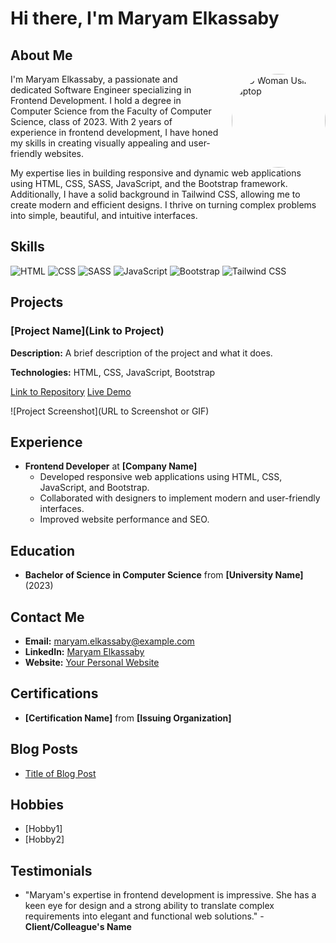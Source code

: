 # Hi there, I'm Maryam Elkassaby

## About Me
<img src="https://img.freepik.com/free-photo/view-3d-woman-using-laptop_23-2150710060.jpg?t=st=1718986712~exp=1718990312~hmac=7aae53654f680b0edeeb9870afe66ea18f8473957d02796995f77ed15228fbc7&w=826" alt="3D Woman Using Laptop" align="right" style="border-radius: 50%; width: 150px; height: 150px; margin-left: 20px;">

I'm Maryam Elkassaby, a passionate and dedicated Software Engineer specializing in Frontend Development. I hold a degree in Computer Science from the Faculty of Computer Science, class of 2023. With 2 years of experience in frontend development, I have honed my skills in creating visually appealing and user-friendly websites.

My expertise lies in building responsive and dynamic web applications using HTML, CSS, SASS, JavaScript, and the Bootstrap framework. Additionally, I have a solid background in Tailwind CSS, allowing me to create modern and efficient designs. I thrive on turning complex problems into simple, beautiful, and intuitive interfaces.

## Skills
![HTML](https://img.shields.io/badge/HTML-E34F26?style=for-the-badge&logo=html5&logoColor=white)
![CSS](https://img.shields.io/badge/CSS-1572B6?style=for-the-badge&logo=css3&logoColor=white)
![SASS](https://img.shields.io/badge/SASS-CC6699?style=for-the-badge&logo=sass&logoColor=white)
![JavaScript](https://img.shields.io/badge/JavaScript-F7DF1E?style=for-the-badge&logo=javascript&logoColor=black)
![Bootstrap](https://img.shields.io/badge/Bootstrap-563D7C?style=for-the-badge&logo=bootstrap&logoColor=white)
![Tailwind CSS](https://img.shields.io/badge/Tailwind_CSS-38B2AC?style=for-the-badge&logo=tailwind-css&logoColor=white)

## Projects
### [Project Name](Link to Project)
**Description:** A brief description of the project and what it does.

**Technologies:** HTML, CSS, JavaScript, Bootstrap

[Link to Repository](URL)
[Live Demo](URL)

![Project Screenshot](URL to Screenshot or GIF)

<!-- Repeat for other projects -->

## Experience
- **Frontend Developer** at **[Company Name]**
  - Developed responsive web applications using HTML, CSS, JavaScript, and Bootstrap.
  - Collaborated with designers to implement modern and user-friendly interfaces.
  - Improved website performance and SEO.

## Education
- **Bachelor of Science in Computer Science** from **[University Name]** (2023)

## Contact Me
- **Email:** maryam.elkassaby@example.com
- **LinkedIn:** [Maryam Elkassaby](URL)
- **Website:** [Your Personal Website](URL)

## Certifications
- **[Certification Name]** from **[Issuing Organization]**

## Blog Posts
- [Title of Blog Post](URL)

## Hobbies
- [Hobby1]
- [Hobby2]

## Testimonials
- "Maryam's expertise in frontend development is impressive. She has a keen eye for design and a strong ability to translate complex requirements into elegant and functional web solutions." - **Client/Colleague's Name**
